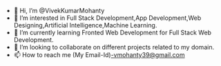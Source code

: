 - 👋 Hi, I’m @VivekKumarMohanty
- 👀 I’m interested in Full Stack Development,App Development,Web Designing,Artificial Intelligence,Machine Learning.
- 🌱 I’m currently learning Fronted Web Development for Full Stack Web Development.
- 💞️ I’m looking to collaborate on different projects related to my domain.
- 📫 How to reach me (My Email-Id)-vmohanty39@gmail.com

<!---
VivekKumarMohanty/VivekKumarMohanty is a ✨ special ✨ repository because its `README.md` (this file) appears on your GitHub profile.
You can click the Preview link to take a look at your changes.
--->
